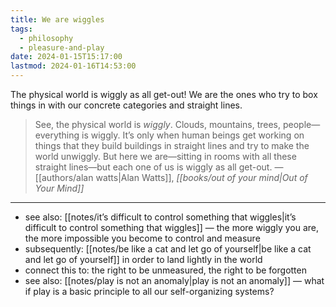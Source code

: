 ```yaml
---
title: We are wiggles
tags:
  - philosophy
  - pleasure-and-play
date: 2024-01-15T15:17:00
lastmod: 2024-01-16T14:53:00
---
```

The physical world is wiggly as all get-out! We are the ones who try to box things in with our concrete categories and straight lines.

> See, the physical world is *wiggly*. Clouds, mountains, trees, people—everything is wiggly. It’s only when human beings get working on things that they build buildings in straight lines and try to make the world unwiggly. But here we are—sitting in rooms with all these straight lines—but each one of us is wiggly as all get-out. —[[authors/alan watts|Alan Watts]], *[[books/out of your mind|Out of Your Mind]]*

---
- see also: [[notes/it’s difficult to control something that wiggles|it’s difficult to control something that wiggles]] — the more wiggly you are, the more impossible you become to control and measure
- subsequently: [[notes/be like a cat and let go of yourself|be like a cat and let go of yourself]] in order to land lightly in the world
- connect this to: the right to be unmeasured, the right to be forgotten
- see also: [[notes/play is not an anomaly|play is not an anomaly]] — what if play is a basic principle to all our self-organizing systems?